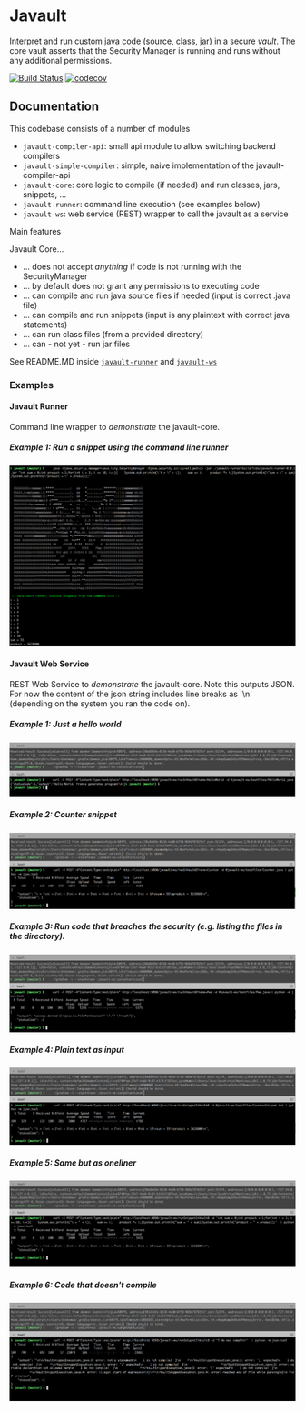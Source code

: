 # Javault

Interpret and run custom java code (source, class, jar) in a secure _vault_. The core vault asserts that
the Security Manager is running and runs without any additional permissions.

[![Build Status](https://travis-ci.org/dvekeman/javault.svg?branch=master)](https://travis-ci.org/dvekeman/javault)
[![codecov](https://codecov.io/gh/dvekeman/javault/branch/master/graph/badge.svg)](https://codecov.io/gh/dvekeman/javault)

## Documentation

This codebase consists of a number of modules

- ```javault-compiler-api```: small api module to allow switching backend compilers
- ```javault-simple-compiler```: simple, naive implementation of the javault-compiler-api
- ```javault-core```: core logic to compile (if needed) and run classes, jars, snippets, ...
- ```javault-runner```: command line execution (see examples below)
- ```javault-ws```: web service (REST) wrapper to call the javault as a service

Main features

Javault Core...
- ... does not accept *anything* if code is not running with the SecurityManager
- ... by default does not grant any permissions to executing code
- ... can compile and run java source files if needed (input is correct .java file)
- ... can compile and run snippets (input is any plaintext with correct java statements)
- ... can run class files (from a provided directory)
- ... can - not yet - run jar files

See README.MD inside
[```javault-runner```](https://github.com/dvekeman/javault/blob/master/javault-runner/README.MD) and
[```javault-ws```](https://github.com/dvekeman/javault/blob/master/javault-ws/README.MD)

### Examples

#### Javault Runner

Command line wrapper to _demonstrate_ the javault-core.

##### Example 1: Run a snippet using the command line runner

![Command line usage](https://github.com/dvekeman/javault/blob/master/doc/img/javault-runner-example1.png "Command line usage (javault-runner)")

#### Javault Web Service

REST Web Service to _demonstrate_ the javault-core. Note this outputs JSON. For now the content of the json string includes line breaks as '\n' (depending on the system you ran the code on).

##### Example 1: Just a hello world

![Web Service usage](https://github.com/dvekeman/javault/blob/master/doc/img/javault-ws-example1.png "Web Service usage (javault-ws)")

##### Example 2: Counter snippet

![Web Service usage](https://github.com/dvekeman/javault/blob/master/doc/img/javault-ws-example2.png "Web Service usage (javault-ws)")

##### Example 3: Run code that breaches the security (e.g. listing the files in the directory).

![Web Service usage](https://github.com/dvekeman/javault/blob/master/doc/img/javault-ws-example3.png "Web Service usage (javault-ws)")

##### Example 4: Plain text as input

![Web Service compilation exception](https://github.com/dvekeman/javault/blob/master/doc/img/javault-ws-example4.png "Web Service usage with compilation exception (javault-ws)")

##### Example 5: Same but as oneliner

![Web Service compilation exception](https://github.com/dvekeman/javault/blob/master/doc/img/javault-ws-example5.png "Web Service usage with compilation exception (javault-ws)")

##### Example 6: Code that doesn't compile

![Web Service compilation exception](https://github.com/dvekeman/javault/blob/master/doc/img/javault-ws-example6.png "Web Service usage with compilation exception (javault-ws)")

